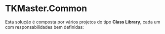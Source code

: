 # TKMaster.Common
Esta solução é composta por vários projetos do tipo **Class Library**, cada um com responsabilidades bem definidas:

